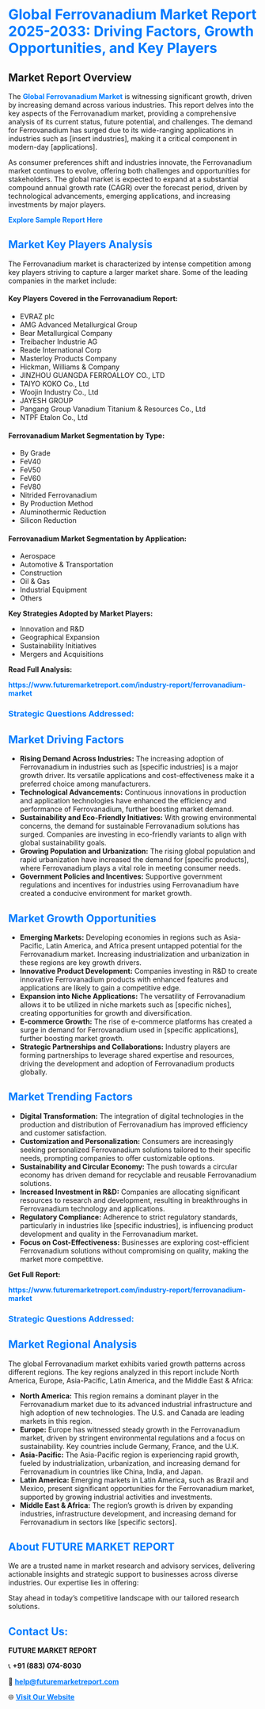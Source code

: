 <h1 style="color: #007BFF;">Global Ferrovanadium Market Report 2025-2033: Driving Factors, Growth Opportunities, and Key Players</h1>

<section id="overview">
<h2>Market Report Overview</h2>
<p>The <a href="https://www.futuremarketreport.com/industry-report/ferrovanadium-market" style="color: #007BFF; text-decoration: none;"><strong>Global Ferrovanadium Market</strong></a> is witnessing significant growth, driven by increasing demand across various industries. This report delves into the key aspects of the Ferrovanadium market, providing a comprehensive analysis of its current status, future potential, and challenges. The demand for Ferrovanadium has surged due to its wide-ranging applications in industries such as [insert industries], making it a critical component in modern-day [applications].</p>
<p>As consumer preferences shift and industries innovate, the Ferrovanadium market continues to evolve, offering both challenges and opportunities for stakeholders. The global market is expected to expand at a substantial compound annual growth rate (CAGR) over the forecast period, driven by technological advancements, emerging applications, and increasing investments by major players.</p>
</section>

<section id="overview">
<p><a href="https://www.futuremarketreport.com/request-sample/reportId=33192" style="color: #007BFF; text-decoration: none;"><strong>Explore Sample Report Here</strong></a></p>
</section>

<section id="key-players">
<h2 style="color: #007BFF;">Market Key Players Analysis</h2>
<p>The Ferrovanadium market is characterized by intense competition among key players striving to capture a larger market share. Some of the leading companies in the market include:</p>
<h4>Key Players Covered in the Ferrovanadium Report:</h4>
<ul><li>EVRAZ plc</li><li>AMG Advanced Metallurgical Group</li><li>Bear Metallurgical Company</li><li>Treibacher Industrie AG</li><li>Reade International Corp</li><li>Masterloy Products Company</li><li>Hickman, Williams &amp; Company</li><li>JINZHOU GUANGDA FERROALLOY CO., LTD</li><li>TAIYO KOKO Co., Ltd</li><li>Woojin Industry Co., Ltd</li><li>JAYESH GROUP</li><li>Pangang Group Vanadium Titanium &amp; Resources Co., Ltd</li><li>NTPF Etalon Co., Ltd</li></ul>
<h4>Ferrovanadium Market Segmentation by Type:</h4>
<ul><li>By Grade</li><li>FeV40</li><li>FeV50</li><li>FeV60</li><li>FeV80</li><li>Nitrided Ferrovanadium</li><li>By Production Method</li><li>Aluminothermic Reduction</li><li>Silicon Reduction</li></ul>

<h4>Ferrovanadium Market Segmentation by Application:</h4>
<ul><li>Aerospace</li><li>Automotive &amp; Transportation</li><li>Construction</li><li>Oil &amp; Gas</li><li>Industrial Equipment</li><li>Others</li></ul>
<p><strong>Key Strategies Adopted by Market Players:</strong></p>
<ul>
<li>Innovation and R&D</li>
<li>Geographical Expansion</li>
<li>Sustainability Initiatives</li>
<li>Mergers and Acquisitions</li>
</ul>
</section>

<section>
<p><strong>Read Full Analysis: </strong></p><a href="https://www.futuremarketreport.com/industry-report/ferrovanadium-market" style="color: #007BFF; text-decoration: none;"><strong>https://www.futuremarketreport.com/industry-report/ferrovanadium-market</strong></a>
<h3 style="color: #007BFF;">Strategic Questions Addressed:</h3>
</section>

<section id="driving-factors">
<h2 style="color: #007BFF;">Market Driving Factors</h2>
<ul>
<li><strong>Rising Demand Across Industries:</strong> The increasing adoption of Ferrovanadium in industries such as [specific industries] is a major growth driver. Its versatile applications and cost-effectiveness make it a preferred choice among manufacturers.</li>
<li><strong>Technological Advancements:</strong> Continuous innovations in production and application technologies have enhanced the efficiency and performance of Ferrovanadium, further boosting market demand.</li>
<li><strong>Sustainability and Eco-Friendly Initiatives:</strong> With growing environmental concerns, the demand for sustainable Ferrovanadium solutions has surged. Companies are investing in eco-friendly variants to align with global sustainability goals.</li>
<li><strong>Growing Population and Urbanization:</strong> The rising global population and rapid urbanization have increased the demand for [specific products], where Ferrovanadium plays a vital role in meeting consumer needs.</li>
<li><strong>Government Policies and Incentives:</strong> Supportive government regulations and incentives for industries using Ferrovanadium have created a conducive environment for market growth.</li>
</ul>
</section>

<section id="growth-opportunities">
<h2 style="color: #007BFF;">Market Growth Opportunities</h2>
<ul>
<li><strong>Emerging Markets:</strong> Developing economies in regions such as Asia-Pacific, Latin America, and Africa present untapped potential for the Ferrovanadium market. Increasing industrialization and urbanization in these regions are key growth drivers.</li>
<li><strong>Innovative Product Development:</strong> Companies investing in R&D to create innovative Ferrovanadium products with enhanced features and applications are likely to gain a competitive edge.</li>
<li><strong>Expansion into Niche Applications:</strong> The versatility of Ferrovanadium allows it to be utilized in niche markets such as [specific niches], creating opportunities for growth and diversification.</li>
<li><strong>E-commerce Growth:</strong> The rise of e-commerce platforms has created a surge in demand for Ferrovanadium used in [specific applications], further boosting market growth.</li>
<li><strong>Strategic Partnerships and Collaborations:</strong> Industry players are forming partnerships to leverage shared expertise and resources, driving the development and adoption of Ferrovanadium products globally.</li>
</ul>
</section>

<section id="trending-factors">
<h2 style="color: #007BFF;">Market Trending Factors</h2>
<ul>
<li><strong>Digital Transformation:</strong> The integration of digital technologies in the production and distribution of Ferrovanadium has improved efficiency and customer satisfaction.</li>
<li><strong>Customization and Personalization:</strong> Consumers are increasingly seeking personalized Ferrovanadium solutions tailored to their specific needs, prompting companies to offer customizable options.</li>
<li><strong>Sustainability and Circular Economy:</strong> The push towards a circular economy has driven demand for recyclable and reusable Ferrovanadium solutions.</li>
<li><strong>Increased Investment in R&D:</strong> Companies are allocating significant resources to research and development, resulting in breakthroughs in Ferrovanadium technology and applications.</li>
<li><strong>Regulatory Compliance:</strong> Adherence to strict regulatory standards, particularly in industries like [specific industries], is influencing product development and quality in the Ferrovanadium market.</li>
<li><strong>Focus on Cost-Effectiveness:</strong> Businesses are exploring cost-efficient Ferrovanadium solutions without compromising on quality, making the market more competitive.</li>
</ul>
</section>

<section>
<p><strong>Get Full Report: </strong></p><a href="https://www.futuremarketreport.com/industry-report/ferrovanadium-market" style="color: #007BFF; text-decoration: none;"><strong>https://www.futuremarketreport.com/industry-report/ferrovanadium-market</strong></a>
<h3 style="color: #007BFF;">Strategic Questions Addressed:</h3>
</section>


<section id="regional-analysis">
<h2 style="color: #007BFF;">Market Regional Analysis</h2>
<p>The global Ferrovanadium market exhibits varied growth patterns across different regions. The key regions analyzed in this report include North America, Europe, Asia-Pacific, Latin America, and the Middle East & Africa:</p>
<ul>
<li><strong>North America:</strong> This region remains a dominant player in the Ferrovanadium market due to its advanced industrial infrastructure and high adoption of new technologies. The U.S. and Canada are leading markets in this region.</li>
<li><strong>Europe:</strong> Europe has witnessed steady growth in the Ferrovanadium market, driven by stringent environmental regulations and a focus on sustainability. Key countries include Germany, France, and the U.K.</li>
<li><strong>Asia-Pacific:</strong> The Asia-Pacific region is experiencing rapid growth, fueled by industrialization, urbanization, and increasing demand for Ferrovanadium in countries like China, India, and Japan.</li>
<li><strong>Latin America:</strong> Emerging markets in Latin America, such as Brazil and Mexico, present significant opportunities for the Ferrovanadium market, supported by growing industrial activities and investments.</li>
<li><strong>Middle East & Africa:</strong> The region’s growth is driven by expanding industries, infrastructure development, and increasing demand for Ferrovanadium in sectors like [specific sectors].</li>
</ul>
</section>

<footer>
<h2 style="color: #007BFF;">About FUTURE MARKET REPORT</h2>
<p>We are a trusted name in market research and advisory services, delivering actionable insights and strategic support to businesses across diverse industries. Our expertise lies in offering:</p>

<p>Stay ahead in today’s competitive landscape with our tailored research solutions.</p>

<h2 style="color: #007BFF;">Contact Us:</h2>
<p><strong>FUTURE MARKET REPORT</strong></p>
<p>📞 <strong>+91 (883) 074-8030</strong></p>
<p>📧 <strong><a href="mailto:help@futuremarketreport.com" style="color: #007BFF;">help@futuremarketreport.com</a></strong></p>
<p>🌐 <strong><a href="https://www.futuremarketreport.com/" style="color: #007BFF;">Visit Our Website</a></strong></p>
</footer>